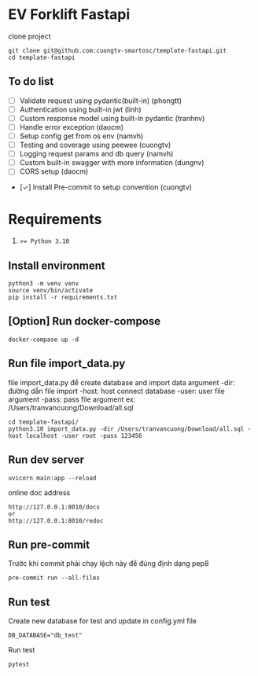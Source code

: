 # EV Forklift Fastapi
clone project
```
git clone git@github.com:cuongtv-smartosc/template-fastapi.git
cd template-fastapi
```

## To do list
- [ ] Validate request using pydantic(built-in) (phongtt)
- [ ] Authentication using built-in jwt (linh)
- [ ] Custom response model using built-in pydantic (tranhnv)
- [ ] Handle error exception (daocm)
- [ ] Setup config get from os env (namvh)
- [ ] Testing and coverage using peewee (cuongtv)
- [ ] Logging request params and db query (namvh)
- [ ] Custom built-in swagger with more information (dungnv)
- [ ] CORS setup (daocm)
- [✓] Install Pre-commit to setup convention (cuongtv)

# Requirements
1. `>= Python 3.10`

## Install environment
```
python3 -m venv venv
source venv/bin/activate
pip install -r requirements.txt
```
## [Option] Run docker-compose
```
docker-compase up -d
```
## Run file import_data.py
file import_data.py để create database and import data
argument -dir: đường dẫn file import
         -host: host connect database
         -user: user file argument
         -pass: pass file argument
ex: /Users/tranvancuong/Download/all.sql
```
cd template-fastapi/
python3.10 import_data.py -dir /Users/tranvancuong/Download/all.sql -host localhost -user root -pass 123456
```
## Run dev server
```
uvicorn main:app --reload
```

online doc address
```
http://127.0.0.1:8010/docs
or
http://127.0.0.1:8010/redoc
```

## Run pre-commit
Trước khi commit phải chạy lệch này để đúng định dạng pep8
```
pre-commit run --all-files
```

## Run test
Create new database for test and update in config.yml file
```
DB_DATABASE="db_test"
```
Run test
```
pytest
```
